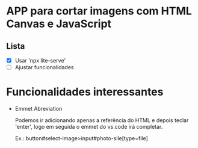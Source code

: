 # APP para cortar imagens com HTML Canvas e JavaScript

## Lista

- [x] Usar 'npx lite-serve'
- [ ] Ajustar funcionalidades

# Funcionalidades interessantes

- Emmet Abreviation

  Podemos ir adicionando apenas a referência do HTML e depois
  teclar 'enter', logo em seguida o emmet do vs.code irá completar.

  Ex.: button#select-image>input#photo-sile[type=file]
